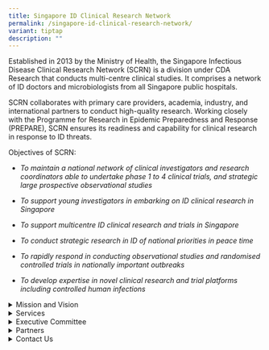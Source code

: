 ```yaml
---
title: Singapore ID Clinical Research Network
permalink: /singapore-id-clinical-research-network/
variant: tiptap
description: ""
---
```

<p>Established in 2013 by the Ministry of Health, the ​​​​​​​​​​​​​​Singapore
Infectious Disease Clinical Research Network (SCRN) is a division under
CDA Research that conducts multi-centre clinical studies. It comprises
a network of ID doctors and microbiologists from all Singapore public hospitals.&nbsp;</p>
<p>SCRN collaborates with primary care providers, academia, industry, and
international partners to conduct high-quality research. Working closely
with the Programme for Research in Epidemic Preparedness and Response (PREPARE),
SCRN ensures its readiness and capability for clinical research in response
to ID threats.​​&nbsp;</p>
<p>Objectives of SCRN:</p>
<ul data-tight="true" class="tight">
<li>
<p><em>To maintain a national network of clinical investigators and research coordinators able to undertake phase 1 to 4 clinical trials, and strategic large prospective observational studies</em>
</p>
</li>
<li>
<p><em>To support young investigators in embarking on ID clinical research in Singapore</em>
</p>
</li>
<li>
<p><em>To support multicentre ID clinical research and trials in Singapore</em>
</p>
</li>
<li>
<p><em>To conduct strategic research in ID of national priorities in peace time</em>
</p>
</li>
<li>
<p><em>To rapidly respond in conducting observational studies and randomised controlled trials in nationally important outbreaks</em>
</p>
</li>
<li>
<p><em>To develop expertise in novel clinical research and trial platforms including controlled human infections</em>
</p>
</li>
</ul>
<div data-type="detailGroup" class="isomer-accordion isomer-accordion-white">
<details class="isomer-details">
<summary>Mission and Vision</summary>
<div data-type="detailsContent" class="isomer-details-content">
<p><strong>Mission</strong>
</p>
<ul data-tight="true" class="tight">
<li>
<p>To lead high-quality infectious disease clinical research from Singapore</p>
</li>
</ul>
<p><strong>Vision</strong>
</p>
<ul>
<li>
<p>To be a collaborative infectious disease research network connecting public
healthcare, academia and industry in Singapore</p>
</li>
<li>
<p>To be a professional, multidisciplinary team working together to support
clinician-investigators to perform clinically relevant and practice-oriented
research</p>
</li>
<li>
<p>To be prepared to rapidly respond to support outbreak research of national
importance</p>
</li>
<li>
<p>​To form a sustainable platform for controlled human infection studies</p>
</li>
</ul>
</div>
</details>
<details class="isomer-details">
<summary>Services</summary>
<div data-type="detailsContent" class="isomer-details-content">
<p></p>
</div>
</details>
<details class="isomer-details">
<summary>Executive Committee</summary>
<div data-type="detailsContent" class="isomer-details-content">
<p></p>
</div>
</details>
<details class="isomer-details">
<summary>Partners</summary>
<div data-type="detailsContent" class="isomer-details-content">
<p></p>
</div>
</details>
<details class="isomer-details">
<summary>Contact Us</summary>
<div data-type="detailsContent" class="isomer-details-content">
<p></p>
</div>
</details>
</div>
<p></p>